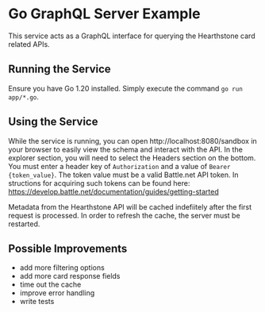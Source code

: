 # Go GraphQL Server Example

This service acts as a GraphQL interface for querying the Hearthstone card related APIs. 

## Running the Service

Ensure you have Go 1.20 installed. Simply execute the command `go run app/*.go`. 

## Using the Service

While the service is running, you can open http://localhost:8080/sandbox in your browser to easily view the schema and interact with the API. In the explorer section, you will need to select the Headers section on the bottom. You must enter a header key of `Authorization` and a value of `Bearer {token_value}`. The token value must be a valid Battle.net API token. In structions for acquiring such tokens can be found here: https://develop.battle.net/documentation/guides/getting-started

Metadata from the Hearthstone API will be cached indefiitely after the first request is processed. In order to refresh the cache, the server must be restarted.

## Possible Improvements
- add more filtering options
- add more card response fields
- time out the cache
- improve error handling
- write tests
